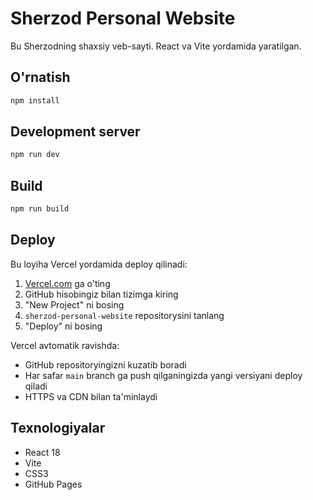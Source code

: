# Sherzod Personal Website

Bu Sherzodning shaxsiy veb-sayti. React va Vite yordamida yaratilgan.

## O'rnatish

```bash
npm install
```

## Development server

```bash
npm run dev
```

## Build

```bash
npm run build
```

## Deploy

Bu loyiha Vercel yordamida deploy qilinadi:

1. [Vercel.com](https://vercel.com) ga o'ting
2. GitHub hisobingiz bilan tizimga kiring
3. "New Project" ni bosing
4. `sherzod-personal-website` repositorysini tanlang
5. "Deploy" ni bosing

Vercel avtomatik ravishda:
- GitHub repositoryingizni kuzatib boradi
- Har safar `main` branch ga push qilganingizda yangi versiyani deploy qiladi
- HTTPS va CDN bilan ta'minlaydi

## Texnologiyalar

- React 18
- Vite
- CSS3
- GitHub Pages